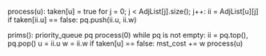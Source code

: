 process(u):
	taken[u] = true
	for j = 0; j < AdjList[j].size(); j++:
		ii = AdjList[u][j]
		if taken[ii.u] == false:
			pq.push(ii.u, ii.w)

prims():
	priority_queue pq
	process(0)
	while pq is not empty:
		ii = pq.top(), pq.pop()
		u = ii.u
		w = ii.w
		if taken[u] == false:
			mst_cost += w
		process(u)
